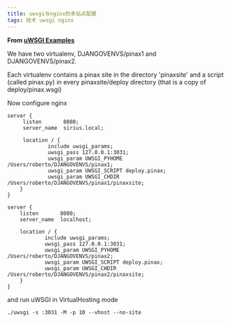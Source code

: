 ```yaml
---
title: uwsgi与nginx的多站点配置
tags: 技术 uwsgi nginx
---
```

**From [uWSGI Examples](http://projects.unbit.it/uwsgi/wiki/Example)**

We have two virtualenv, DJANGOVENVS/pinax1 and DJANGOVENVS/pinax2.

Each virtualenv contains a pinax site in the directory 'pinaxsite' and a script (called pinax.py) in every pinaxsite/deploy directory (that is a copy of deploy/pinax.wsgi)

Now configure nginx

    server {
         listen       8080;
         server_name  sirius.local;

         location / {
                 include uwsgi_params;
                 uwsgi_pass 127.0.0.1:3031;
                 uwsgi_param UWSGI_PYHOME /Users/roberto/DJANGOVENVS/pinax1;
                 uwsgi_param UWSGI_SCRIPT deploy.pinax;
                 uwsgi_param UWSGI_CHDIR /Users/roberto/DJANGOVENVS/pinax1/pinaxsite;
        }
    }

    server {
        listen       8080;
        server_name  localhost;

        location / {
                include uwsgi_params;
                uwsgi_pass 127.0.0.1:3031;
                uwsgi_param UWSGI_PYHOME /Users/roberto/DJANGOVENVS/pinax2;
                uwsgi_param UWSGI_SCRIPT deploy.pinax;
                uwsgi_param UWSGI_CHDIR /Users/roberto/DJANGOVENVS/pinax2/pinaxsite;
        }
    }


and run uWSGI in VirtualHosting mode

    ./uwsgi -s :3031 -M -p 10 --vhost --no-site

